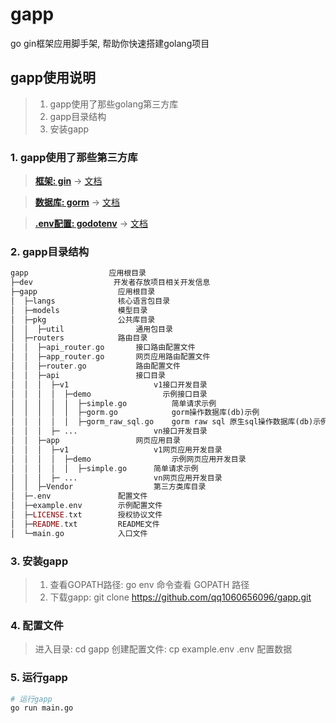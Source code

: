 # gapp
go gin框架应用脚手架, 帮助你快速搭建golang项目


## gapp使用说明
> 1. gapp使用了那些golang第三方库
> 2. gapp目录结构
> 3. 安装gapp

### 1. gapp使用了那些第三方库
> [**框架: gin**](https://github.com/gin-gonic/gin) -> [文档](https://gin-gonic.com/zh-cn/docs/)

> [**数据库: gorm**](https://github.com/jinzhu/gorm) -> [文档](http://gorm.io/zh_CN/docs/)

> [**.env配置: godotenv**](https://github.com/joho/godotenv) -> [文档](https://github.com/joho/godotenv)


### 2. gapp目录结构
```php
gapp                  应用根目录
├─dev                  开发者存放项目相关开发信息
├─gapp                  应用根目录
│  ├─langs              核心语言包目录
│  ├─models             模型目录
│  ├─pkg                公共库目录
│  │  ├─util                通用包目录
│  ├─routers            路由目录
│  │  ├─api_router.go       接口路由配置文件
│  │  ├─app_router.go       网页应用路由配置文件
│  │  ├─router.go           路由配置文件
│  │  ├─api                 接口目录
│  │  │  ├─v1                   v1接口开发目录
│  │  │  │  ├─demo                示例接口目录
│  │  │  │  │  ├─simple.go          简单请求示例
│  │  │  │  │  ├─gorm.go            gorm操作数据库(db)示例
│  │  │  │  │  ├─gorm_raw_sql.go    gorm raw sql 原生sql操作数据库(db)示例
│  │  │  ├─ ...                 vn接口开发目录
│  │  ├─app                 网页应用目录
│  │  │  ├─v1                   v1网页应用开发目录
│  │  │  │  ├─demo                  示例网页应用开发目录
│  │  │  │  │  ├─simple.go      简单请求示例
│  │  │  ├─ ...                 vn网页应用开发目录
│  │  ├─Vendor                  第三方类库目录
│  ├─.env               配置文件
│  ├─example.env        示例配置文件
│  ├─LICENSE.txt        授权协议文件
│  ├─README.txt         README文件
│  └─main.go            入口文件
```

### 3. 安装gapp
> 1. 查看GOPATH路径: go env 命令查看 GOPATH 路径
> 2. 下载gapp: git clone https://github.com/qq1060656096/gapp.git

### 4. 配置文件
> 进入目录: cd gapp
> 创建配置文件: cp example.env .env 
> 配置数据

### 5. 运行gapp
```sh
# 运行gapp
go run main.go
```